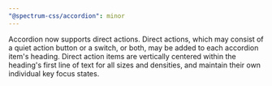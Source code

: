 ```yaml
---
"@spectrum-css/accordion": minor
---
```


Accordion now supports direct actions. Direct actions, which may consist of a quiet action button or a switch, or both, may be added to each accordion item's heading. Direct action items are vertically centered within the heading's first line of text for all sizes and densities, and maintain their own individual key focus states.
